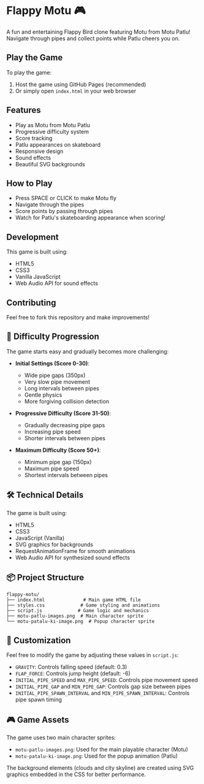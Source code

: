 # Flappy Motu 🎮

A fun and entertaining Flappy Bird clone featuring Motu from Motu Patlu! Navigate through pipes and collect points while Patlu cheers you on.

## Play the Game

To play the game:
1. Host the game using GitHub Pages (recommended)
2. Or simply open `index.html` in your web browser

## Features

- Play as Motu from Motu Patlu
- Progressive difficulty system
- Score tracking
- Patlu appearances on skateboard
- Responsive design
- Sound effects
- Beautiful SVG backgrounds

## How to Play

- Press SPACE or CLICK to make Motu fly
- Navigate through the pipes
- Score points by passing through pipes
- Watch for Patlu's skateboarding appearance when scoring!

## Development

This game is built using:
- HTML5
- CSS3
- Vanilla JavaScript
- Web Audio API for sound effects

## Contributing

Feel free to fork this repository and make improvements!

## 🎲 Difficulty Progression

The game starts easy and gradually becomes more challenging:

- **Initial Settings (Score 0-30)**:
  - Wide pipe gaps (350px)
  - Very slow pipe movement
  - Long intervals between pipes
  - Gentle physics
  - More forgiving collision detection

- **Progressive Difficulty (Score 31-50)**:
  - Gradually decreasing pipe gaps
  - Increasing pipe speed
  - Shorter intervals between pipes

- **Maximum Difficulty (Score 50+)**:
  - Minimum pipe gap (150px)
  - Maximum pipe speed
  - Shortest intervals between pipes

## 🛠️ Technical Details

The game is built using:
- HTML5
- CSS3
- JavaScript (Vanilla)
- SVG graphics for backgrounds
- RequestAnimationFrame for smooth animations
- Web Audio API for synthesized sound effects

## 📦 Project Structure

```
flappy-motu/
├── index.html              # Main game HTML file
├── styles.css             # Game styling and animations
├── script.js             # Game logic and mechanics
├── motu-patlu-images.png  # Main character sprite
└── motu-patalu-ki-image.png  # Popup character sprite
```

## 🎨 Customization

Feel free to modify the game by adjusting these values in `script.js`:
- `GRAVITY`: Controls falling speed (default: 0.3)
- `FLAP_FORCE`: Controls jump height (default: -6)
- `INITIAL_PIPE_SPEED` and `MAX_PIPE_SPEED`: Controls pipe movement speed
- `INITIAL_PIPE_GAP` and `MIN_PIPE_GAP`: Controls gap size between pipes
- `INITIAL_PIPE_SPAWN_INTERVAL` and `MIN_PIPE_SPAWN_INTERVAL`: Controls pipe spawn timing

## 🎮 Game Assets

The game uses two main character sprites:
- `motu-patlu-images.png`: Used for the main playable character (Motu)
- `motu-patalu-ki-image.png`: Used for the popup animation (Patlu)

The background elements (clouds and city skyline) are created using SVG graphics embedded in the CSS for better performance.